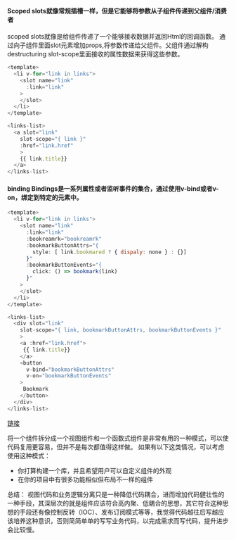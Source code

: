 #### Scoped slots就像常规插槽一样，但是它能够将参数从子组件传递到父组件/消费者
scoped slots就像是给组件传递了一个能够接收数据并返回Html的回调函数。
通过向子组件里面slot元素增加props,将参数传递给父组件。父组件通过解构destructuring slot-scope里面接收的属性数据来获得这些参数。
```js
<template>
  <li v-for="link in links">
    <slot name="link" 
      :link="link"
    >
    </slot>
  </li>
</template>

<links-list>
  <a slot="link"
    slot-scope="{ link }"
    :href="link.href"
    >
    {{ link.title}}
  </a>
</links-list>
```

#### binding Bindings是一系列属性或者监听事件的集合，通过使用v-bind或者v-on，绑定到特定的元素中。
```js
<template>
  <li v-for="link in links">
    <slot name="link" 
      :link="link"
      :bookreamrk="bookreamrk"
      :bookmarkButtonAttrs="{
        style: [ link.bookmared ? { dispaly: none } : {}]
      }"
      :bookmarkButtonEvents="{
        click: () => bookmark(link)
      }"
    >
    </slot>
  </li>
</template>

<links-list>
  <div slot="link"
    slot-scope="{ link, bookmarkButtonAttrs, bookmarkButtonEvents }"
    >
    <a :href="link.href">
     {{ link.title}}
    </a>
    <button
      v-bind="bookmarkButtonAttrs"
      v-on="bookmarkButtonEvents"
    >
     Bookmark
    </button>
  </div>
</links-list>
```

[链接](https://juejin.im/post/5c2d7030f265da613a54236f "https://juejin.im/post/5c2d7030f265da613a54236f")

将一个组件拆分成一个视图组件和一个函数式组件是非常有用的一种模式，可以使代码复用更容易，但并不是每次都值得这样做。
如果有以下这类情况，可以考虑使用这种模式：

 - 你打算构建一个库，并且希望用户可以自定义组件的外观
 - 在你的项目中有很多功能相似但布局不一样的组件

 总结： 
  视图代码和业务逻辑分离只是一种降低代码耦合，进而增加代码健壮性的一种手段，其深层次的就是组件应该符合高内聚、低耦合的思想，其它符合这种思想的手段还有像控制反转（IOC）、发布订阅模式等等，我觉得代码越往后写越应该培养这种意识，否则简简单单的写写业务代码，以完成需求而写代码，提升进步会比较慢。

